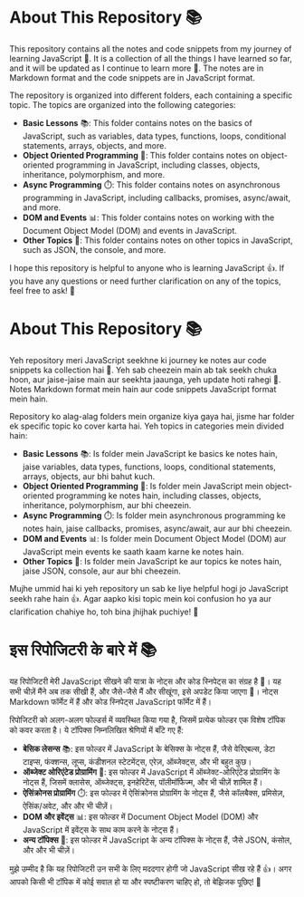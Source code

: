 # About This Repository 📚

This repository contains all the notes and code snippets from my journey of learning JavaScript 🚀. It is a collection of all the things I have learned so far, and it will be updated as I continue to learn more 📝. The notes are in Markdown format and the code snippets are in JavaScript format.

The repository is organized into different folders, each containing a specific topic. The topics are organized into the following categories:

- **Basic Lessons** 📚: This folder contains notes on the basics of JavaScript, such as variables, data types, functions, loops, conditional statements, arrays, objects, and more.
- **Object Oriented Programming** 🤖: This folder contains notes on object-oriented programming in JavaScript, including classes, objects, inheritance, polymorphism, and more.
- **Async Programming** ⏱️: This folder contains notes on asynchronous programming in JavaScript, including callbacks, promises, async/await, and more.
- **DOM and Events** 📊: This folder contains notes on working with the Document Object Model (DOM) and events in JavaScript.
- **Other Topics** 🤔: This folder contains notes on other topics in JavaScript, such as JSON, the console, and more.

I hope this repository is helpful to anyone who is learning JavaScript 👍. If you have any questions or need further clarification on any of the topics, feel free to ask! 🤔

# About This Repository 📚

Yeh repository meri JavaScript seekhne ki journey ke notes aur code snippets ka collection hai 🚀. Yeh sab cheezein main ab tak seekh chuka hoon, aur jaise-jaise main aur seekhta jaaunga, yeh update hoti rahegi 📝. Notes Markdown format mein hain aur code snippets JavaScript format mein hain.

Repository ko alag-alag folders mein organize kiya gaya hai, jisme har folder ek specific topic ko cover karta hai. Yeh topics in categories mein divided hain:

- **Basic Lessons** 📚: Is folder mein JavaScript ke basics ke notes hain, jaise variables, data types, functions, loops, conditional statements, arrays, objects, aur bhi bahut kuch.
- **Object Oriented Programming** 🤖: Is folder mein JavaScript mein object-oriented programming ke notes hain, including classes, objects, inheritance, polymorphism, aur bhi cheezein.
- **Async Programming** ⏱️: Is folder mein asynchronous programming ke notes hain, jaise callbacks, promises, async/await, aur aur bhi cheezein.
- **DOM and Events** 📊: Is folder mein Document Object Model (DOM) aur JavaScript mein events ke saath kaam karne ke notes hain.
- **Other Topics** 🤔: Is folder mein JavaScript ke aur topics ke notes hain, jaise JSON, console, aur aur bhi cheezein.

Mujhe ummid hai ki yeh repository un sab ke liye helpful hogi jo JavaScript seekh rahe hain 👍. Agar aapko kisi topic mein koi confusion ho ya aur clarification chahiye ho, toh bina jhijhak puchiye! 🤔

# इस रिपोजिटरी के बारे में 📚

यह रिपोजिटरी मेरी JavaScript सीखने की यात्रा के नोट्स और कोड स्निपेट्स का संग्रह है 🚀। यह सभी चीज़ें मैंने अब तक सीखी हैं, और जैसे-जैसे मैं और सीखूंगा, इसे अपडेट किया जाएगा 📝। नोट्स Markdown फॉर्मेट में हैं और कोड स्निपेट्स JavaScript फॉर्मेट में हैं।

रिपोजिटरी को अलग-अलग फोल्डर्स में व्यवस्थित किया गया है, जिसमें प्रत्येक फोल्डर एक विशेष टॉपिक को कवर करता है। ये टॉपिक्स निम्नलिखित श्रेणियों में बाँटे गए हैं:

- **बेसिक लेसन्स** 📚: इस फोल्डर में JavaScript के बेसिक्स के नोट्स हैं, जैसे वेरिएबल्स, डेटा टाइप्स, फंक्शन्स, लूप्स, कंडीशनल स्टेटमेंट्स, एरेज़, ऑब्जेक्ट्स, और भी बहुत कुछ।
- **ऑब्जेक्ट ओरिएंटेड प्रोग्रामिंग** 🤖: इस फोल्डर में JavaScript में ऑब्जेक्ट-ओरिएंटेड प्रोग्रामिंग के नोट्स हैं, जिसमें क्लासेस, ऑब्जेक्ट्स, इनहेरिटेंस, पॉलीमॉर्फिज्म, और भी चीज़ें शामिल हैं।
- **ऐसिंक्रोनस प्रोग्रामिंग** ⏱️: इस फोल्डर में ऐसिंक्रोनस प्रोग्रामिंग के नोट्स हैं, जैसे कॉलबैक्स, प्रमिसेज़, ऐसिंक/अवेट, और और भी चीज़ें।
- **DOM और इवेंट्स** 📊: इस फोल्डर में Document Object Model (DOM) और JavaScript में इवेंट्स के साथ काम करने के नोट्स हैं।
- **अन्य टॉपिक्स** 🤔: इस फोल्डर में JavaScript के अन्य टॉपिक्स के नोट्स हैं, जैसे JSON, कंसोल, और और भी चीज़ें।

मुझे उम्मीद है कि यह रिपोजिटरी उन सभी के लिए मददगार होगी जो JavaScript सीख रहे हैं 👍। अगर आपको किसी भी टॉपिक में कोई सवाल हो या और स्पष्टीकरण चाहिए हो, तो बेझिजक पूछिए! 🤔
